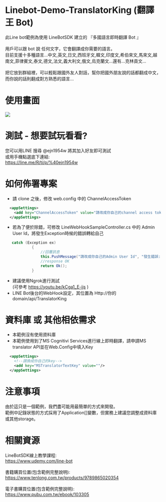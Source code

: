 Linebot-Demo-TranslatorKing (翻譯王 Bot)
===
此Line bot範例為使用 LineBotSDK 建立的 『多國語言即時翻譯 Bot 』<br><br>
用戶可以跟 bot 說 任何文字，它會翻譯成你需要的語言。 <br>
目前支援十多種語言...中文,英文,日文,西班牙文,韓文,印度文,希伯來文,馬來文,越南文,菲律賓文,泰文,德文,法文,義大利文,俄文,烏克蘭文...還有...克林貢文... <br><br>
把它放到群組裡，可以輕鬆跟國外友人對話，幫你把國外朋友說的話都翻成中文，而你說的話則翻成對方熟悉的語言...<br>

使用畫面
===
 ![](https://imgur.com/LlWsuJu.png)

測試 - 想要試玩看看?
===
您可以用LINE 搜尋 @ejn1954w 將其加入好友即可測試 <br>
或用手機點選底下連結: <br>
https://line.me/R/ti/p/%40ejn1954w <br>

如何佈署專案
===
* 請 clone 之後，修改 web.config 中的 ChannelAccessToken
```xml
  <appSettings>
    <add key="ChannelAccessToken" value="請改成你自己的channel access token"/>
  </appSettings>
```
* 若為了便於除錯，可修改 LineWebHookSampleController.cs 中的 Admin User Id，將發生Exception時候的錯誤轉給自己
```csharp
   catch (Exception ex)
            {
                //回覆訊息
                this.PushMessage("請改成你自己的Admin User Id", "發生錯誤:\n" + ex.Message);
                //response OK
                return Ok();
            }
```
* 建議使用Ngrok進行測試 <br/>
(可參考 https://youtu.be/kCga1_E-ijs ) 
* LINE Bot後台的WebHook設定，其位置為 Http://你的domain/api/TranslatorKing

資料庫 或 其他相依需求
===
* 本範例沒有使用資料庫
* 本範例使用到了MS Cognitivi Services進行線上即時翻譯，請申請MS translator API並在Web.Config中填入Key
```xml
  <appSettings>
    <!--請換成你自己的key-->
    <add key="MSTranslatorTextKey" value=""/>
  </appSettings>
```

注意事項
===
由於這只是一個範例，我們盡可能用最簡單的方式來開發。 <br/>
範例中記錄狀態的方式採用了Application[]變數，但實務上建議您調整成資料庫或其他storage。

相關資源 
===
LineBotSDK線上教學課程: <br/>
https://www.udemy.com/line-bot <br/>
<br/>
書籍購買位置(包含範例完整說明): <br/>
https://www.tenlong.com.tw/products/9789865020354 <br/>
<br/>
電子書購買位置(包含範例完整說明): <br/>
https://www.pubu.com.tw/ebook/103305 <br/>

